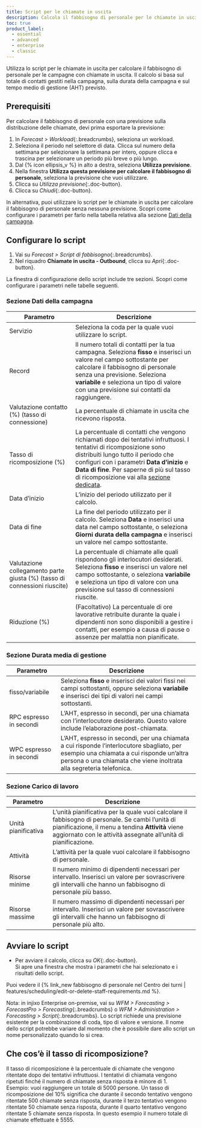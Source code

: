 ```yaml
---
title: Script per le chiamate in uscita
description: Calcola il fabbisogno di personale per le chiamate in uscita.
toc: true
product_label:
  - essential
  - advanced
  - enterprise
  - classic
---
```


Utilizza lo script per le chiamate in uscita per calcolare il fabbisogno di personale per le campagne con chiamate in uscita. Il calcolo si basa sul totale di contatti gestiti nella campagna, sulla durata della campagna e sul tempo medio di gestione (AHT) previsto.

## Prerequisiti

Per calcolare il fabbisogno di personale con una previsione sulla distribuzione delle chiamate, devi prima esportare la previsione:

1. In _Forecast > Workload_{:.breadcrumbs}, seleziona un workload.
2. Seleziona il periodo nel selettore di data. Clicca sul numero della settimana per selezionare la settimana per intero, oppure clicca e trascina per selezionare un periodo più breve o più lungo.
3. Dal {% icon ellipsis_v %} in alto a destra, seleziona **Utilizza previsione**.
4. Nella finestra **Utilizza questa previsione per calcolare il fabbisogno di personale**, seleziona la previsione che vuoi utilizzare.
5. Clicca su _Utilizza previsione_{:.doc-button}.
6. Clicca su _Chiudi_{:.doc-button}.

In alternativa, puoi utilizzare lo script per le chiamate in uscita per calcolare il fabbisogno di personale senza nessuna previsione. Scopri come configurare i parametri per farlo nella tabella relativa alla sezione [Dati della campagna](#sezione-dati-della-campagna).

## Configurare lo script

1. Vai su _Forecast > Script di fabbisogno_{:.breadcrumbs}.
2. Nel riquadro **Chiamate in uscita - Outbound**, clicca su _Apri_{:.doc-button}.  

La finestra di configurazione dello script include tre sezioni. Scopri come configurare i parametri nelle tabelle seguenti.

### Sezione Dati della campagna

| Parametro                    | Descrizione                                                                                                                                                                                                                                                                                                                                                                                                                                                                                                         |
|------------------------------|---------------------------------------------------------------------------------------------------------------------------------------------------------------------------------------------------------------------------------------------------------------------------------------------------------------------------------------------------------------------------------------------------------------------------------------------------------------------------------------------------------------------|
| Servizio                        | Seleziona la coda per la quale vuoi utilizzare lo script.                                                                                                                                                                                                                                                                                                                                                                                                                                                              |
| Record                      | Il numero totali di contatti per la tua campagna. Seleziona **fisso** e inserisci un valore nel campo sottostante per calcolare il fabbisogno di personale senza una previsione. Seleziona **variabile** e seleziona un tipo di valore con una previsione sui contatti da raggiungere.                                                                                                                                                                                                                                                                                                                                                                                                                                                             |
| Valutazione contatto (%) (tasso di connessione)             | La percentuale di chiamate in uscita che ricevono risposta.                                                                                                                                                                                                                                                                                                                                                                                                                                                                          |
| Tasso di ricomposizione (%)              | La percentuale di contatti che vengono richiamati dopo dei tentativi infruttuosi. I tentativi di ricomposizione sono distribuiti lungo tutto il periodo che configuri con i parametri **Data d’inizio** e **Data di fine**. Per saperne di più sul tasso di ricomposizione vai alla [sezione dedicata](#che-cosè-il-tasso-di-ricomposizione). |
| Data d’inizio                   | L’inizio del periodo utilizzato per il calcolo.                                                                                                                                                                                                                                                                                                                                                                                                                                                                    |
| Data di fine                     | La fine del periodo utilizzato per il calcolo. Seleziona **Data** e inserisci una data nel campo sottostante, o seleziona **Giorni durata della campagna** e inserisci un valore nel campo sottostante.                                                                                                                                                                                                                                                                                                                                                                                                                                                  |
| Valutazione collegamento parte giusta (%) (tasso di connessioni riuscite) | La percentuale di chiamate alle quali rispondono gli interlocutori desiderati. Seleziona **fisso** e inserisci un valore nel campo sottostante, o seleziona **variabile** e seleziona un tipo di valore con una previsione sul tasso di connessioni riuscite.                                                                                                                                                                                                                                                             |
| Riduzione (%)                | (Facoltativo) La percentuale di ore lavorative retribuite durante la quale i dipendenti non sono disponibili a gestire i contatti, per esempio a causa di pause o assenze per malattia non pianificate.     |


### Sezione Durata media di gestione

| Parametro        | Descrizione                                                                      |
|------------------|----------------------------------------------------------------------------------------------------------------------------------------------------------------------------|
| fisso/variabile   | Seleziona **fisso** e inserisci dei valori fissi nei campi sottostanti, oppure seleziona **variabile** e inserisci dei tipi di valori nei campi sottostanti.                                                                                                                                                                                                                         |
| RPC espresso in secondi   | L’AHT, espresso in secondi, per una chiamata con l’interlocutore desiderato. Questo valore include l’elaborazione post-chiamata.                                                                                                                                                                                                                                                       |
| WPC espresso in secondi   | L’AHT, espresso in secondi, per una chiamata a cui risponde l’interlocutore sbagliato, per esempio una chiamata a cui risponde un’altra persona o una chiamata che viene inoltrata alla segreteria telefonica.              |

### Sezione Carico di lavoro

| Parametro        | Descrizione                                                                                                                                                                                                      |
|------------------|------------------------------------------------------------------------------------------------------------------------------------------------------------------------------------------------------------------|
| Unità pianificativa    | L’unità pianificativa per la quale vuoi calcolare il fabbisogno di personale. Se cambi l’unità di pianificazione, il menu a tendina **Attività** viene aggiornato con le attività assegnate all’unità di pianificazione. |
| Attività         | L’attività per la quale vuoi calcolare il fabbisogno di personale.                                                                                                                                            |
| Risorse minime    | Il numero minimo di dipendenti necessari per intervallo. Inserisci un valore per sovrascrivere gli intervalli che hanno un fabbisogno di personale più basso.                                                                                          |
| Risorse massime    | Il numero massimo di dipendenti necessari per intervallo. Inserisci un valore per sovrascrivere gli intervalli che hanno un fabbisogno di personale più alto.                                                                                         |

## Avviare lo script

- Per avviare il calcolo, clicca su _OK_{:.doc-button}.<br>Si apre una finestra che mostra i parametri che hai selezionato e i risultati dello script.

 Puoi vedere il {% link_new fabbisogno di personale nel Centro dei turni | features/scheduling/edit-or-delete-staff-requirements.md %}.

Nota: in injixo Enterprise on-premise, vai su *WFM > Forecasting > ForecastPro > Forecasting*{:.breadcrumbs} o *WFM > Administration > Forecasting > Script*{:.breadcrumbs}. Lo script richiede una previsione esistente per la combinazione di coda, tipo di valore e versione. Il nome dello script potrebbe variare dal momento che è possibile dare allo script un nome personalizzato quando lo si crea.

## Che cos’è il tasso di ricomposizione?

Il tasso di ricomposizione è la percentuale di chiamate che vengono ritentate dopo dei tentativi infruttuosi. I tentativi di chiamata vengono ripetuti finché il numero di chiamate senza risposta è minore di 1.<br>Esempio: vuoi raggiungere un totale di 5000 persone. Un tasso di ricomposizione del 10% significa che durante il secondo tentativo vengono ritentate 500 chiamate senza risposta, durante il terzo tentativo vengono ritentate 50 chiamate senza risposta, durante il quarto tentativo vengono ritentate 5 chiamate senza risposta. In questo esempio il numero totale di chiamate effettuate è 5555.

